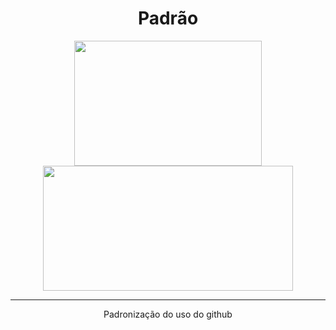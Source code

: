 <h1 align = "center" >Padrão</h1>
<p align = "center">
<img width=300 height=200 src=https://image.flaticon.com/icons/png/512/25/25231.png >  
<img width=400 height=200 src=https://lh3.googleusercontent.com/proxy/JyRpp4f27B5tIoS1JEJPanXlVMyytKEMvZCG6S--kR3AEdtVIJUa6q9aHCVJRHpO3J363JwC3Kj4RxwJF9bP4v5kBfkdqIlqQSF3Nsx1-3wx7cAXavuf0mUcW7UNyw >
</p>
<hr>
<p align = "center">Padronização do uso do github</p>
